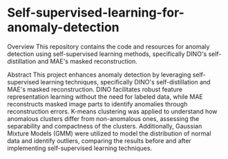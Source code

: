 # Self-supervised-learning-for-anomaly-detection

Overview
This repository contains the code and resources for anomaly detection using self-supervised learning methods, specifically DINO's self-distillation and MAE's masked reconstruction.

Abstract
This project enhances anomaly detection by leveraging self-supervised learning techniques, specifically DINO's self-distillation and MAE's masked reconstruction. DINO facilitates robust feature representation learning without the need for labeled data, while MAE reconstructs masked image parts to identify anomalies through reconstruction errors. K-means clustering was applied to understand how anomalous clusters differ from non-anomalous ones, assessing the separability and compactness of the clusters. Additionally, Gaussian Mixture Models (GMM) were utilized to model the distribution of normal data and identify outliers, comparing the results before and after implementing self-supervised learning techniques.
